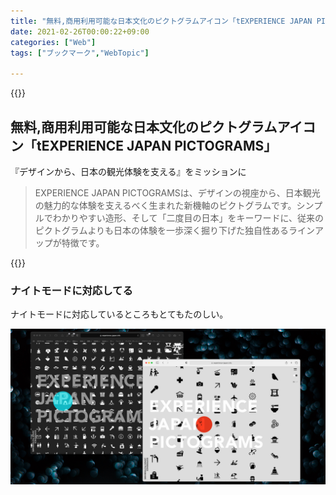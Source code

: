 ```yaml
---
title: "無料,商用利用可能な日本文化のピクトグラムアイコン「tEXPERIENCE JAPAN PICTOGRAMS」"
date: 2021-02-26T00:00:22+09:00
categories: ["Web"]
tags: ["ブックマーク","WebTopic"]

---
```


{{<ad>}}

## 無料,商用利用可能な日本文化のピクトグラムアイコン「tEXPERIENCE JAPAN PICTOGRAMS」

『デザインから、日本の観光体験を支える』をミッションに

> EXPERIENCE JAPAN PICTOGRAMSは、デザインの視座から、日本観光の魅力的な体験を支えるべく生まれた新機軸のピクトグラムです。シンプルでわかりやすい造形、そして「二度目の日本」をキーワードに、従来のピクトグラムよりも日本の体験を一歩深く掘り下げた独自性あるラインアップが特徴です。

{{<blogcard url="https://experience-japan.info">}}

### ナイトモードに対応してる

ナイトモードに対応しているところもとてもたのしい。

![](../../../images/webmemo-experience-japan-1.jpg)